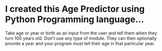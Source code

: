 # I created this Age Predictor using Python Programming language...

Take age or year or birth as an input from the user and tell them when they turn 100 years old.
Don't use any type of module.
They can then optionally provide a year and your program must tell their age in that particular year.
